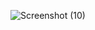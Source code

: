 ![Screenshot (10)](https://github.com/user-attachments/assets/d432e5e5-2b57-4bfb-8f26-6b02145b1c12)
